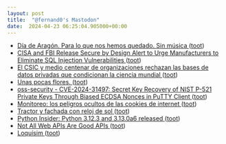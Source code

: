 ```yaml
---
layout: post
title:  "@fernand0's Mastodon"
date:  2024-04-23 06:25:04.905000+00:00
---
```

*  [Día de Aragón. Para lo que nos hemos quedado. Sin música ](https://mastodon.social/@fernand0/112319103297518814) ([toot](https://mastodon.social/@fernand0/112319103297518814))
*  [CISA and FBI Release Secure by Design Alert to Urge Manufacturers to Eliminate SQL Injection Vulnerabilities   ](https://www.cisa.gov/news-events/alerts/2024/03/25/cisa-and-fbi-release-secure-design-alert-urge-manufacturers-eliminate-sql-injection-vulnerabilities) ([toot](https://mastodon.social/@fernand0/112317916216639334))
*  [El CSIC y medio centenar de organizaciones rechazan las bases de datos privadas que condicionan la ciencia mundial ](https://elpais.com/ciencia/2024-04-16/el-csic-y-medio-centenar-de-organizaciones-rechazan-las-bases-de-datos-privadas-que-condicionan-la-ciencia-mundial.htm) ([toot](https://mastodon.social/@fernand0/112315989004508319))
*  [Unas pocas flores. ](https://avecesunafoto.wordpress.com/2024/04/22/unas-pocas-flores-2) ([toot](https://mastodon.social/@fernand0/112315892500503355))
*  [oss-security - CVE-2024-31497: Secret Key Recovery of NIST P-521 Private Keys
 Through Biased ECDSA Nonces in PuTTY Client ](https://www.openwall.com/lists/oss-security/2024/04/15/) ([toot](https://mastodon.social/@fernand0/112315887219398368))
*  [Monitoreo: los peligros ocultos de las cookies de internet ](https://nordvpn.com/es/research-lab/stolen-cookies-study) ([toot](https://mastodon.social/@fernand0/112315585755155063))
*  [Tractor y fachada con reloj de sol ](https://www.flickr.com/photos/fernand0/53652021912) ([toot](https://mastodon.social/@fernand0/112315501891912336))
*  [Python Insider: Python 3.12.3 and 3.13.0a6 released ](https://pythoninsider.blogspot.com/2024/04/python-3123-and-3130a6-released.htm) ([toot](https://mastodon.social/@fernand0/112315244070297655))
*  [Not All Web APIs Are Good APIs ](https://daringfireball.net/linked/2024/04/16/not-all-web-apis-are-good-api) ([toot](https://mastodon.social/@fernand0/112314606651354661))
*  [Loquísim ](https://mastodon.social/@fernand0/112314506123225690) ([toot](https://mastodon.social/@fernand0/112314506123225690))
